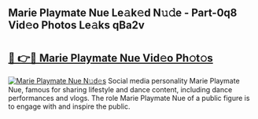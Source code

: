 ## Marie Playmate Nue Le𝚊k𝚎d N𝚞𝚍e - Part-0q8 Vid𝚎o Photos Le𝚊ks qBa2v

# <h2><a href="http://fb0avf1.evod.top/?m=Marie+Playmate+Nue">🔗 👉🔴 Marie Playmate Nue Vid𝚎o Ph𝚘t𝚘s</a></h2>

[![Marie Playmate Nue N𝚞d𝚎s](https://i.imgur.com/8V9OHl7.gif)](http://fb0avf1.evod.top/?m=Marie+Playmate+Nue)
Social media personality Marie Playmate Nue, famous for sharing lifestyle and dance content, including dance performances and vlogs. The role Marie Playmate Nue of a public figure is to engage with and inspire the public. 
